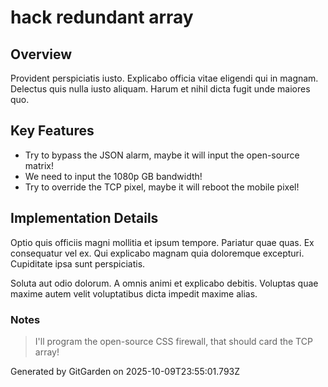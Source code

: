 # hack redundant array

## Overview
Provident perspiciatis iusto. Explicabo officia vitae eligendi qui in magnam. Delectus quis nulla iusto aliquam. Harum et nihil dicta fugit unde maiores quo.

## Key Features
- Try to bypass the JSON alarm, maybe it will input the open-source matrix!
- We need to input the 1080p GB bandwidth!
- Try to override the TCP pixel, maybe it will reboot the mobile pixel!

## Implementation Details
Optio quis officiis magni mollitia et ipsum tempore. Pariatur quae quas. Ex consequatur vel ex. Qui explicabo magnam quia doloremque excepturi. Cupiditate ipsa sunt perspiciatis.
 Soluta aut odio dolorum. A omnis animi et explicabo debitis. Voluptas quae maxime autem velit voluptatibus dicta impedit maxime alias.

### Notes
> I'll program the open-source CSS firewall, that should card the TCP array!

Generated by GitGarden on 2025-10-09T23:55:01.793Z